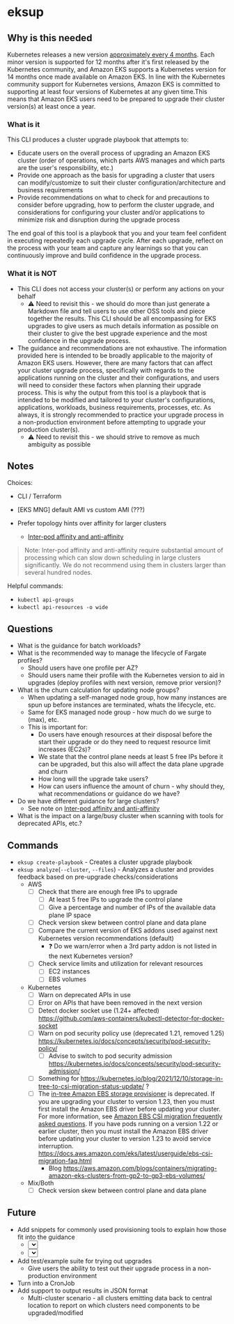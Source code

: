 # eksup

## Why is this needed

Kubernetes releases a new version [approximately every 4 months](https://kubernetes.io/releases/release/). Each minor version is supported for 12 months after it's first released by the Kubernetes community, and Amazon EKS supports a Kubernetes version for 14 months once made available on Amazon EKS. In line with the Kubernetes community support for Kubernetes versions, Amazon EKS is committed to supporting at least four versions of Kubernetes at any given time.This means that Amazon EKS users need to be prepared to upgrade their cluster version(s) at least once a year.

### What is it

This CLI produces a cluster upgrade playbook that attempts to:

- Educate users on the overall process of upgrading an Amazon EKS cluster (order of operations, which parts AWS manages and which parts are the user's responsibility, etc.)
- Provide one approach as the basis for upgrading a cluster that users can modify/customize to suit their cluster configuration/architecture and business requirements
- Provide recommendations on what to check for and precautions to consider before upgrading, how to perform the cluster upgrade, and considerations for configuring your cluster and/or applications to minimize risk and disruption during the upgrade process

The end goal of this tool is a playbook that you and your team feel confident in executing repeatedly each upgrade cycle. After each upgrade, reflect on the process with your team and capture any learnings so that you can continuously improve and build confidence in the upgrade process.

### What it is NOT

- This CLI does not access your cluster(s) or perform any actions on your behalf
  - ⚠️ Need to revisit this - we should do more than just generate a Markdown file and tell users to use other OSS tools and piece together the results. This CLI should be all encompassing for EKS upgrades to give users as much details information as possible on their cluster to give the best upgrade experience and the most confidence in the upgrade process.
- The guidance and recommendations are not exhaustive. The information provided here is intended to be broadly applicable to the majority of Amazon EKS users. However, there are many factors that can affect your cluster upgrade process, specifically with regards to the applications running on the cluster and their configurations, and users will need to consider these factors when planning their upgrade process. This is why the output from this tool is a playbook that is intended to be modified and tailored to your cluster's configurations, applications, workloads, business requirements, processes, etc. As always, it is strongly recommended to practice your upgrade process in a non-production environment before attempting to upgrade your production cluster(s).
  - ⚠️ Need to revisit this - we should strive to remove as much ambiguity as possible

## Notes

<These will be removed eventually>

Choices:
- CLI / Terraform
- [EKS MNG] default AMI vs custom AMI (???)

- Prefer topology hints over affinity for larger clusters
  - [Inter-pod affinity and anti-affinity](https://kubernetes.io/docs/concepts/scheduling-eviction/assign-pod-node/#inter-pod-affinity-and-anti-affinity)
> Note: Inter-pod affinity and anti-affinity require substantial amount of processing which can slow down scheduling in large clusters significantly. We do not recommend using them in clusters larger than several hundred nodes.

Helpful commands:

- `kubectl api-groups`
- `kubectl api-resources -o wide`

## Questions

- What is the guidance for batch workloads?
- What is the recommended way to manage the lifecycle of Fargate profiles?
  - Should users have one profile per AZ?
  - Should users name their profile with the Kubernetes version to aid in upgrades (deploy profiles with next version, remove prior version)?
- What is the churn calculation for updating node groups?
  - When updating a self-managed node group, how many instances are spun up before instances are terminated, whats the lifecycle, etc.
  - Same for EKS managed node group - how much do we surge to (max), etc.
  - This is important for:
    - Do users have enough resources at their disposal before the start their upgrade or do they need to request resource limit increases (EC2s)?
    - We state that the control plane needs at least 5 free IPs before it can be upgraded, but this also will affect the data plane upgrade and churn
    - How long will the upgrade take users?
    - How can users influence the amount of churn - why should they, what recommendations or guidance do we have?
- Do we have different guidance for large clusters?
  - See note on [Inter-pod affinity and anti-affinity](https://kubernetes.io/docs/concepts/scheduling-eviction/assign-pod-node/#inter-pod-affinity-and-anti-affinity)
- What is the impact on a large/busy cluster when scanning with tools for deprecated APIs, etc.?

## Commands

- `eksup create-playbook` - Creates a cluster upgrade playbook
- `eksup analyze`(`--cluster`, `--files`) - Analyzes a cluster and provides feedback based on pre-upgrade checks/considerations
  - AWS
    - [ ] Check that there are enough free IPs to upgrade
      - [ ] At least 5 free IPs to upgrade the control plane
      - [ ] Give a percentage and number of IPs of the available data plane IP space
    - [ ] Check version skew between control plane and data plane
    - [ ] Compare the current version of EKS addons used against next Kubernetes version recommendations (default)
      - ❓ Do we warn/error when a 3rd party addon is not listed in the next Kubernetes version?
    - [ ] Check service limits and utilization for relevant resources
      - [ ] EC2 instances
      - [ ] EBS volumes
  - Kubernetes
    - [ ] Warn on deprecated APIs in use
    - [ ] Error on APIs that have been removed in the next version
    - [ ] Detect docker socket use (1.24+ affected) https://github.com/aws-containers/kubectl-detector-for-docker-socket
    - [ ] Warn on pod security policy use (deprecated 1.21, removed 1.25) https://kubernetes.io/docs/concepts/security/pod-security-policy/
      - [ ] Advise to switch to pod security admission https://kubernetes.io/docs/concepts/security/pod-security-admission/
    - [ ] Something for https://kubernetes.io/blog/2021/12/10/storage-in-tree-to-csi-migration-status-update/ ?
    - [ ] The [in-tree Amazon EBS storage provisioner](https://kubernetes.io/docs/concepts/storage/volumes/#awselasticblockstore) is deprecated. If you are upgrading your cluster to version 1.23, then you must first install the Amazon EBS driver before updating your cluster. For more information, see [Amazon EBS CSI migration frequently asked questions](https://docs.aws.amazon.com/eks/latest/userguide/ebs-csi-migration-faq.html). If you have pods running on a version 1.22 or earlier cluster, then you must install the Amazon EBS driver before updating your cluster to version 1.23 to avoid service interruption. https://docs.aws.amazon.com/eks/latest/userguide/ebs-csi-migration-faq.html
      - Blog https://aws.amazon.com/blogs/containers/migrating-amazon-eks-clusters-from-gp2-to-gp3-ebs-volumes/
  - Mix/Both
    - [ ] Check version skew between control plane and data plane

## Future

- Add snippets for commonly used provisioning tools to explain how those fit into the guidance
  - <Select> Framework used to managed EKS cluster [`terraform-aws-eks`, `eksctl`]
  - <Select> Version of framework used [`v18.x`, `v19.x`]
- Add test/example suite for trying out upgrades
  - Give users the ability to test out their upgrade process in a non-production environment
- Turn into a CronJob
- Add support to output results in JSON format
  - Multi-cluster scenario - all clusters emitting data back to central location to report on which clusters need components to be upgraded/modified
